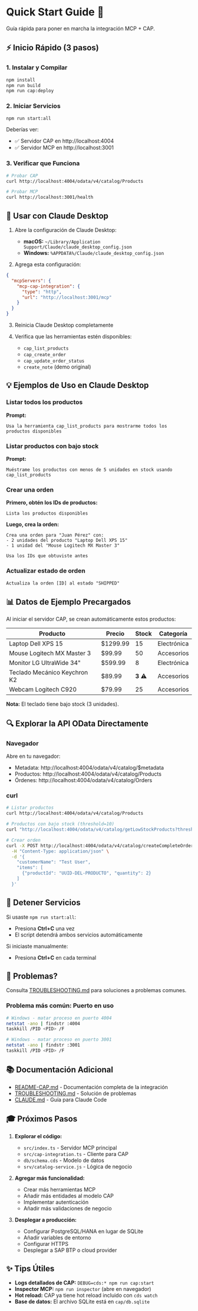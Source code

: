 # Quick Start Guide 🚀

Guía rápida para poner en marcha la integración MCP + CAP.

## ⚡ Inicio Rápido (3 pasos)

### 1. Instalar y Compilar

```bash
npm install
npm run build
npm run cap:deploy
```

### 2. Iniciar Servicios

```bash
npm run start:all
```

Deberías ver:
- ✅ Servidor CAP en http://localhost:4004
- ✅ Servidor MCP en http://localhost:3001

### 3. Verificar que Funciona

```bash
# Probar CAP
curl http://localhost:4004/odata/v4/catalog/Products

# Probar MCP
curl http://localhost:3001/health
```

## 🎯 Usar con Claude Desktop

1. Abre la configuración de Claude Desktop:
   - **macOS:** `~/Library/Application Support/Claude/claude_desktop_config.json`
   - **Windows:** `%APPDATA%/Claude/claude_desktop_config.json`

2. Agrega esta configuración:

```json
{
  "mcpServers": {
    "mcp-cap-integration": {
      "type": "http",
      "url": "http://localhost:3001/mcp"
    }
  }
}
```

3. Reinicia Claude Desktop completamente

4. Verifica que las herramientas estén disponibles:
   - `cap_list_products`
   - `cap_create_order`
   - `cap_update_order_status`
   - `create_note` (demo original)

## 💡 Ejemplos de Uso en Claude Desktop

### Listar todos los productos

**Prompt:**
```
Usa la herramienta cap_list_products para mostrarme todos los productos disponibles
```

### Listar productos con bajo stock

**Prompt:**
```
Muéstrame los productos con menos de 5 unidades en stock usando cap_list_products
```

### Crear una orden

**Primero, obtén los IDs de productos:**
```
Lista los productos disponibles
```

**Luego, crea la orden:**
```
Crea una orden para "Juan Pérez" con:
- 2 unidades del producto "Laptop Dell XPS 15"
- 1 unidad del "Mouse Logitech MX Master 3"

Usa los IDs que obtuviste antes
```

### Actualizar estado de orden

```
Actualiza la orden [ID] al estado "SHIPPED"
```

## 📊 Datos de Ejemplo Precargados

Al iniciar el servidor CAP, se crean automáticamente estos productos:

| Producto | Precio | Stock | Categoría |
|----------|--------|-------|-----------|
| Laptop Dell XPS 15 | $1299.99 | 15 | Electrónica |
| Mouse Logitech MX Master 3 | $99.99 | 50 | Accesorios |
| Monitor LG UltraWide 34" | $599.99 | 8 | Electrónica |
| Teclado Mecánico Keychron K2 | $89.99 | **3** ⚠️ | Accesorios |
| Webcam Logitech C920 | $79.99 | 25 | Accesorios |

**Nota:** El teclado tiene bajo stock (3 unidades).

## 🔍 Explorar la API OData Directamente

### Navegador

Abre en tu navegador:
- Metadata: http://localhost:4004/odata/v4/catalog/$metadata
- Productos: http://localhost:4004/odata/v4/catalog/Products
- Órdenes: http://localhost:4004/odata/v4/catalog/Orders

### curl

```bash
# Listar productos
curl http://localhost:4004/odata/v4/catalog/Products

# Productos con bajo stock (threshold=10)
curl "http://localhost:4004/odata/v4/catalog/getLowStockProducts?threshold=10"

# Crear orden
curl -X POST http://localhost:4004/odata/v4/catalog/createCompleteOrder \
  -H "Content-Type: application/json" \
  -d '{
    "customerName": "Test User",
    "items": [
      {"productId": "UUID-DEL-PRODUCTO", "quantity": 2}
    ]
  }'
```

## 🛑 Detener Servicios

Si usaste `npm run start:all`:
- Presiona **Ctrl+C** una vez
- El script detendrá ambos servicios automáticamente

Si iniciaste manualmente:
- Presiona **Ctrl+C** en cada terminal

## 🐛 Problemas?

Consulta [TROUBLESHOOTING.md](./TROUBLESHOOTING.md) para soluciones a problemas comunes.

### Problema más común: Puerto en uso

```bash
# Windows - matar proceso en puerto 4004
netstat -ano | findstr :4004
taskkill /PID <PID> /F

# Windows - matar proceso en puerto 3001
netstat -ano | findstr :3001
taskkill /PID <PID> /F
```

## 📚 Documentación Adicional

- [README-CAP.md](./README-CAP.md) - Documentación completa de la integración
- [TROUBLESHOOTING.md](./TROUBLESHOOTING.md) - Solución de problemas
- [CLAUDE.md](./CLAUDE.md) - Guía para Claude Code

## 🎓 Próximos Pasos

1. **Explorar el código:**
   - `src/index.ts` - Servidor MCP principal
   - `src/cap-integration.ts` - Cliente para CAP
   - `db/schema.cds` - Modelo de datos
   - `srv/catalog-service.js` - Lógica de negocio

2. **Agregar más funcionalidad:**
   - Crear más herramientas MCP
   - Añadir más entidades al modelo CAP
   - Implementar autenticación
   - Añadir más validaciones de negocio

3. **Desplegar a producción:**
   - Configurar PostgreSQL/HANA en lugar de SQLite
   - Añadir variables de entorno
   - Configurar HTTPS
   - Desplegar a SAP BTP o cloud provider

## ✨ Tips Útiles

- **Logs detallados de CAP:** `DEBUG=cds:* npm run cap:start`
- **Inspector MCP:** `npm run inspector` (abre en navegador)
- **Hot reload:** CAP ya tiene hot reload incluido con `cds watch`
- **Base de datos:** El archivo SQLite está en `cap/db.sqlite`
